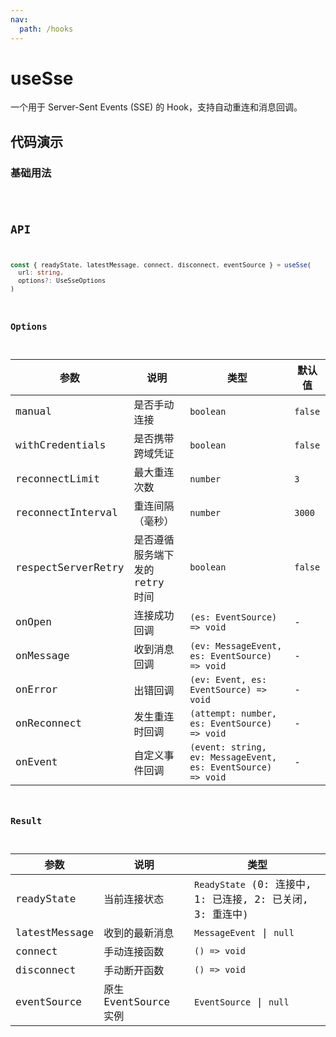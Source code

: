 ```yaml
---
nav:
  path: /hooks
---
```


# useSse

一个用于 Server-Sent Events (SSE) 的 Hook，支持自动重连和消息回调。

## 代码演示

### 基础用法

<code src="./demo/demo1.tsx" />

## API

```typescript
const { readyState, latestMessage, connect, disconnect, eventSource } = useSse(
  url: string,
  options?: UseSseOptions
)
```

### Options

| 参数                 | 说明                                   | 类型                                           | 默认值       |
| -------------------- | -------------------------------------- | ---------------------------------------------- | ------------ |
| manual               | 是否手动连接                           | `boolean`                                      | `false`      |
| withCredentials      | 是否携带跨域凭证                       | `boolean`                                      | `false`      |
| reconnectLimit       | 最大重连次数                           | `number`                                       | `3`          |
| reconnectInterval    | 重连间隔（毫秒）                       | `number`                                       | `3000`       |
| respectServerRetry   | 是否遵循服务端下发的 retry 时间        | `boolean`                                      | `false`      |
| onOpen               | 连接成功回调                           | `(es: EventSource) => void`                    | -            |
| onMessage            | 收到消息回调                           | `(ev: MessageEvent, es: EventSource) => void`  | -            |
| onError              | 出错回调                               | `(ev: Event, es: EventSource) => void`         | -            |
| onReconnect          | 发生重连时回调                         | `(attempt: number, es: EventSource) => void`   | -            |
| onEvent              | 自定义事件回调                         | `(event: string, ev: MessageEvent, es: EventSource) => void` | - |

### Result

| 参数          | 说明                   | 类型                                  |
| ------------- | ---------------------- | ------------------------------------- |
| readyState    | 当前连接状态           | `ReadyState` (0: 连接中, 1: 已连接, 2: 已关闭, 3: 重连中) |
| latestMessage | 收到的最新消息         | `MessageEvent` \| `null`              |
| connect       | 手动连接函数           | `() => void`                          |
| disconnect    | 手动断开函数           | `() => void`                          |
| eventSource   | 原生 EventSource 实例  | `EventSource` \| `null`               |
